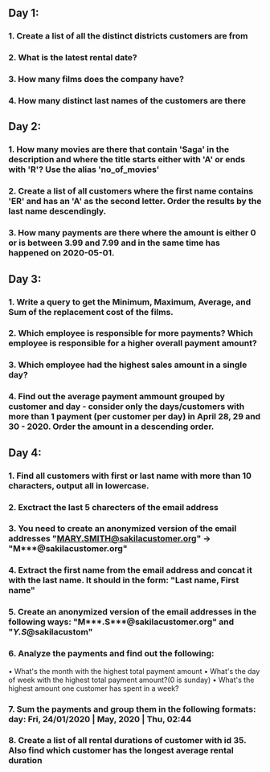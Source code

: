 ## Day 1:
### 1. Create a list of all the distinct districts customers are from
### 2. What is the latest rental date?
### 3. How many films does the company have?
### 4. How many distinct last names of the customers are there

## Day 2:
### 1. How many movies are there that contain 'Saga' in the description and where the title starts either with 'A' or ends with 'R'? Use the alias 'no_of_movies'
### 2. Create a list of all customers where the first name contains 'ER' and has an 'A' as the second letter. Order the results by the last name descendingly.
### 3. How many payments are there where the amount is either 0 or is between 3.99 and 7.99 and in the same time has happened on 2020-05-01.

## Day 3:
### 1. Write a query to get the Minimum, Maximum, Average, and Sum of the replacement cost of the films.
### 2. Which employee is responsible for more payments? Which employee is responsible for a higher overall payment amount?
### 3. Which employee had the highest sales amount in a single day?
### 4. Find out the average payment ammount grouped by customer and day - consider only the days/customers with more than 1 payment (per customer per day) in April 28, 29 and 30 - 2020. Order the amount in a descending order.

## Day 4:
### 1. Find all customers with first or last name with more than 10 characters, output all in lowercase.
### 2. Exctract the last 5 charecters of the email address
### 3. You need to create an anonymized version of the email addresses "MARY.SMITH@sakilacustomer.org" → "M***@sakilacustomer.org"
### 4. Extract the first name from the email address and concat it with the last name. It should in the form: "Last name, First name"
### 5. Create an anonymized version of the email addresses in the following ways: "M***.S***@sakilacustomer.org" and "***Y.S***@sakilacustom"
### 6. Analyze the payments and find out the following:
• What's the month with  the highest total payment amount
• What's the day of week with the highest total payment amount?(0 is sunday)
• What's the highest amount one customer has spent in a week?
### 7. Sum the payments and group them in the following formats: day: Fri, 24/01/2020 | May, 2020 | Thu, 02:44
### 8. Create a list of all rental durations of customer with id 35. Also find which customer has the longest average rental duration